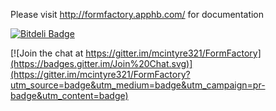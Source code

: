 Please visit http://formfactory.apphb.com/ for documentation

[![Bitdeli Badge](https://d2weczhvl823v0.cloudfront.net/mcintyre321/formfactory/trend.png)](https://bitdeli.com/free "Bitdeli Badge")



[![Join the chat at https://gitter.im/mcintyre321/FormFactory](https://badges.gitter.im/Join%20Chat.svg)](https://gitter.im/mcintyre321/FormFactory?utm_source=badge&utm_medium=badge&utm_campaign=pr-badge&utm_content=badge)